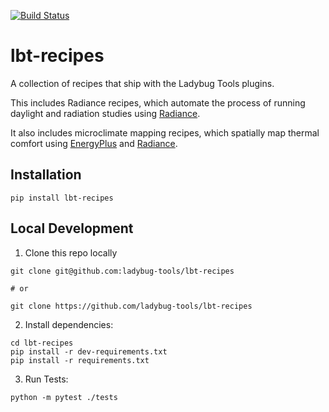 [![Build Status](https://github.com/ladybug-tools/lbt-recipes/workflows/CI/badge.svg)](https://github.com/ladybug-tools/lbt-recipes/actions)

# lbt-recipes

A collection of recipes that ship with the Ladybug Tools plugins.

This includes Radiance recipes, which automate the process of running daylight and radiation studies using [Radiance](http://radiance-online.org/).

It also includes microclimate mapping recipes, which spatially map thermal comfort using [EnergyPlus](https://github.com/NREL/EnergyPlus) and [Radiance](http://radiance-online.org/).

## Installation

```console
pip install lbt-recipes
```

## Local Development

1. Clone this repo locally

```console
git clone git@github.com:ladybug-tools/lbt-recipes

# or

git clone https://github.com/ladybug-tools/lbt-recipes
```

2. Install dependencies:

```console
cd lbt-recipes
pip install -r dev-requirements.txt
pip install -r requirements.txt
```

3. Run Tests:

```console
python -m pytest ./tests
```
